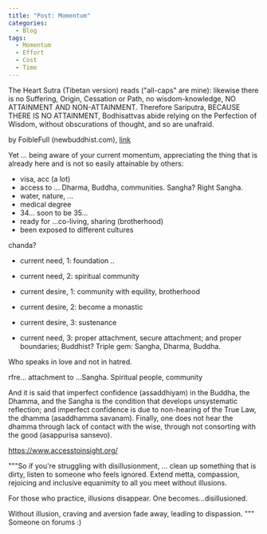```yaml
---
title: "Post: Momentum"
categories:
  - Blog
tags:
  - Momentum 
  - Effort 
  - Cost
  - Time
---
```

The Heart Sutra (Tibetan version) reads ("all-caps" are mine):
likewise there is no Suffering, Origin, Cessation or Path, no wisdom-knowledge, NO ATTAINMENT AND NON-ATTAINMENT.
Therefore Sariputra, BECAUSE THERE IS NO ATTAINMENT, Bodhisattvas abide relying on the Perfection of Wisdom, without obscurations of thought, and so are unafraid.

by FoibleFull (newbuddhist.com), [link](https://newbuddhist.com/discussion/17755/determination)

Yet ... being aware of your current momentum, appreciating the thing that is already here and is not so easily attainable by others: 
- visa, acc (a lot) 
- access to ... Dharma, Buddha, communities. Sangha? Right Sangha. 
- water, nature, ... 
- medical degree 
- 34... soon to be 35... 
- ready for ...co-living, sharing (brotherhood) 
- been exposed to different cultures 

chanda? 
- current need, 1: foundation ..
- current need, 2: spiritual community 

- current desire, 1: community with equility, brotherhood 
- current desire, 2: become a monastic 
- current desire, 3: sustenance 

- current need, 3: proper attachment, secure attachment; and proper boundaries; Buddhist? Triple gem: Sangha, Dharma, Buddha. 

Who speaks in love and not in hatred. 


rfre... attachment to ...Sangha. Spiritual people, community

And it is said that imperfect confidence (assaddhiyam) in the Buddha, the Dhamma, and the Sangha is the condition that develops unsystematic reflection; and imperfect confidence is due to non-hearing of the True Law, the dhamma (asaddhamma savanam). Finally, one does not hear the dhamma through lack of contact with the wise, through not consorting with the good (asappurisa sansevo).

https://www.accesstoinsight.org/ 

"""So if you're struggling with disillusionment, ... clean up something that is dirty, listen to someone who feels ignored. Extend metta, compassion, rejoicing and inclusive equanimity to all you meet without illusions. 

For those who practice, illusions disappear. One becomes...disillusioned.

Without illusion, craving and aversion fade away, leading to dispassion.
""" Someone on forums :) 